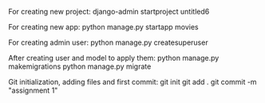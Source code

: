 For creating new project:
django-admin startproject untitled6

For creating new app:
python manage.py startapp movies

For creating admin user:
python manage.py createsuperuser

After creating user and model to apply them:
python manage.py makemigrations
python manage.py migrate

Git initialization, adding files and first commit:
git init git add .
git commit -m "assignment 1"

